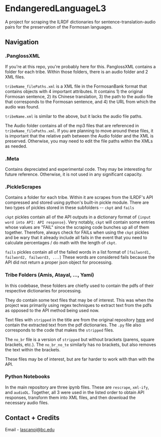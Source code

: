 # EndangeredLanguageL3
A project for scraping the ILRDF dictionaries for sentence-translation-audio pairs for the preservation of the Formosan languages.


## Navigation
### .PanglossXML
If you're at this repo, you're probably here for this. PanglossXML contains a folder for each tribe. Within those folders, there is an audio folder and 2 XML files.

`tribeName_filePaths.xml` is a XML file in the FormosanBank format that contains objects with 4 important attributes. It contains 1) the  original Formosan sentence, 2) its Chinese translation, 3) the path to the audio file that corresponds to the Formosan sentence, and 4) the URL from which the audio was found.

`tribeName.xml` is similar to the above, but it lacks the audio file paths.

The Audio folder contains all of the mp3 files that are referenced in `tribeName_filePaths.xml`. If you are planning to move around these files, it is important that the relative path between the Audio folder and the XML is preserved. Otherwise, you may need to edit the file paths within the XMLs as needed.


### .Meta
Contains depreciated and experimental code. They may be interesting for future reference. Otherwise, it is not used in any significant capacity.


### .PickleScrapes
Contains a folder for each tribe. Within it are scrapes from the ILRDF's API compressed and stored using python's built-in pickle module. There are two types of pickles stored in these subfolders -- `ckpt` and `fails`

`ckpt` pickles contain all of the API outputs in a dictionary format of `{input word into API: API response}`. Very notably, `ckpt` will contain some entries whose values are "FAIL" since the scraping code bunches up all of them together. Therefore, always check for FAILs when using the `ckpt` pickles and be wary that it already include all fails in the event that you need to calculate percentages / do math with the length of `ckpt`.

`fails` pickles contain all of the failed words in a list format of `[failword1, failword2, failword3, ...]` These words are considered fails because the API did not return a proper json object for processing.


### Tribe Folders (Amis, Atayal, ..., Yami)
In this codebase, these folders are chiefly used to contain the pdfs of their respective dictionaries for processing. 

They do contain some text files that may be of interest. This was when the project was primarily using regex techniques to extract text from the pdfs as opposed to the API method being used now.

Text files with `stripped` in the title are from the original repository [here](https://github.com/Sarahyouuu/EndangeredLanguageL3) and contain the extracted text from the pdf dictionaries. The `.py` file also corresponds to the code that makes the `stripped` files.

The `no_br` file is a version of `stripped` but without brackets (parens, square brackets, etc.). The `no_br_no_te` similarly has no brackets, but also removes the text within the brackets.

These files may be of interest, but are far harder to work with than with the API.


### Python Notebooks
In the main repository are three ipynb files. These are `rescrape`, `xml-ify`, and `audioDL`. Together, all 3 were used in the listed order to obtain API responses, transform them into XML files, and then download the necessary audio files.



## Contact + Credits
Email - lascanoj@bc.edu

